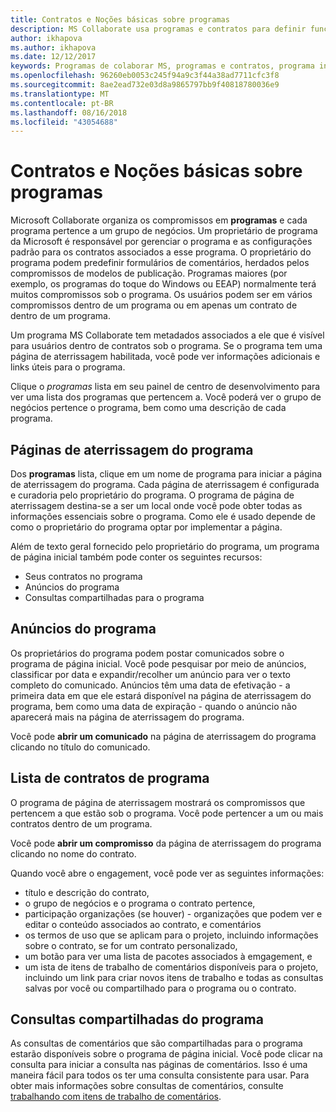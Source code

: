 ```yaml
---
title: Contratos e Noções básicas sobre programas
description: MS Collaborate usa programas e contratos para definir funções e permissões para usuários e organizar o conteúdo e comentários. Cada contrato pertence a um programa.
author: ikhapova
ms.author: ikhapova
ms.date: 12/12/2017
keywords: Programas de colaborar MS, programas e contratos, programa inicial de páginas, segurança, permissões, centro de desenvolvimento do Microsoft Connect, SysDev bugs, bugs
ms.openlocfilehash: 96260eb0053c245f94a9c3f44a38ad7711cfc3f8
ms.sourcegitcommit: 8ae2ead732e03d8a9865797bb9f40818780036e9
ms.translationtype: MT
ms.contentlocale: pt-BR
ms.lasthandoff: 08/16/2018
ms.locfileid: "43054688"
---
```

# <a name="understanding-programs-and-engagements"></a>Contratos e Noções básicas sobre programas

Microsoft Collaborate organiza os compromissos em **programas** e cada programa pertence a um grupo de negócios.  Um proprietário de programa da Microsoft é responsável por gerenciar o programa e as configurações padrão para os contratos associados a esse programa.  O proprietário do programa podem predefinir formulários de comentários, herdados pelos compromissos de modelos de publicação.  Programas maiores (por exemplo, os programas do toque do Windows ou EEAP) normalmente terá muitos compromissos sob o programa.  Os usuários podem ser em vários compromissos dentro de um programa ou em apenas um contrato de dentro de um programa.

Um programa MS Collaborate tem metadados associados a ele que é visível para usuários dentro de contratos sob o programa.  Se o programa tem uma página de aterrissagem habilitada, você pode ver informações adicionais e links úteis para o programa.

Clique o *programas* lista em seu painel de centro de desenvolvimento para ver uma lista dos programas que pertencem a.  Você poderá ver o grupo de negócios pertence o programa, bem como uma descrição de cada programa.

## <a name="program-landing-pages"></a>Páginas de aterrissagem do programa

Dos **programas** lista, clique em um nome de programa para iniciar a página de aterrissagem do programa.  Cada página de aterrissagem é configurada e curadoria pelo proprietário do programa.  O programa de página de aterrissagem destina-se a ser um local onde você pode obter todas as informações essenciais sobre o programa. Como ele é usado depende de como o proprietário do programa optar por implementar a página.

Além de texto geral fornecido pelo proprietário do programa, um programa de página inicial também pode conter os seguintes recursos:
- Seus contratos no programa
- Anúncios do programa
- Consultas compartilhadas para o programa

## <a name="program-announcements"></a>Anúncios do programa

Os proprietários do programa podem postar comunicados sobre o programa de página inicial.  Você pode pesquisar por meio de anúncios, classificar por data e expandir/recolher um anúncio para ver o texto completo do comunicado.  Anúncios têm uma data de efetivação - a primeira data em que ele estará disponível na página de aterrissagem do programa, bem como uma data de expiração - quando o anúncio não aparecerá mais na página de aterrissagem do programa.

Você pode **abrir um comunicado** na página de aterrissagem do programa clicando no título do comunicado. 

## <a name="program-engagements-list"></a>Lista de contratos de programa

O programa de página de aterrissagem mostrará os compromissos que pertencem a que estão sob o programa.  Você pode pertencer a um ou mais contratos dentro de um programa.

Você pode **abrir um compromisso** da página de aterrissagem do programa clicando no nome do contrato.

Quando você abre o engagement, você pode ver as seguintes informações:
- título e descrição do contrato,
- o grupo de negócios e o programa o contrato pertence,
- participação organizações (se houver) - organizações que podem ver e editar o conteúdo associados ao contrato, e comentários
- os termos de uso que se aplicam para o projeto, incluindo informações sobre o contrato, se for um contrato personalizado,
- um botão para ver uma lista de pacotes associados à emgagement, e 
- um ista de itens de trabalho de comentários disponíveis para o projeto, incluindo um link para criar novos itens de trabalho e todas as consultas salvas por você ou compartilhado para o programa ou o contrato.

## <a name="program-shared-queries"></a>Consultas compartilhadas do programa

As consultas de comentários que são compartilhadas para o programa estarão disponíveis sobre o programa de página inicial.  Você pode clicar na consulta para iniciar a consulta nas páginas de comentários.  Isso é uma maneira fácil para todos os ter uma consulta consistente para usar.  Para obter mais informações sobre consultas de comentários, consulte [trabalhando com itens de trabalho de comentários](feedback-items-search.md).
